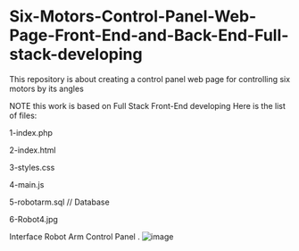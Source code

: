 # Six-Motors-Control-Panel-Web-Page-Front-End-and-Back-End-Full-stack-developing
This repository is about creating a control panel web page for controlling six motors by its angles

NOTE this work is based on Full Stack Front-End developing Here is the list of files:

1-index.php

2-index.html

3-styles.css

4-main.js

5-robotarm.sql // Database

6-Robot4.jpg 

Interface Robot Arm Control Panel .
![image](https://user-images.githubusercontent.com/85851678/125982346-15385613-d16c-4d94-8422-726179b00bfa.png)
